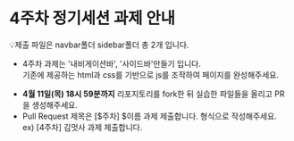 # 4주차 정기세션 과제 안내
 💡제출 파일은 navbar폴더 sidebar폴더 총 2개 입니다.
<ul>
<li>4주차 과제는 '내비게이션바', '사이드바'만들기 입니다.</li>
  기존에 제공하는 html과 css를 기반으로 js를 조작하여 페이지를 완성해주세요.
</ul>

<ul>
<li><b>4월 11일(목) 18시 59분까지</b> 리포지토리를 fork한 뒤 실습한 파일들을 올리고 PR을 생성해주세요.</li>
<li>Pull Request 제목은 [$주차] $이름 과제 제출합니다. 형식으로 작성해주세요.</li>
  ex) [4주차] 김멋사 과제 제출합니다.
</ul>
